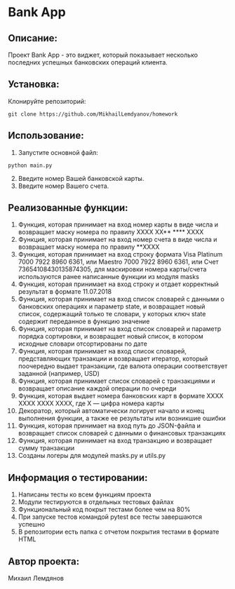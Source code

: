 # Bank App

## Описание:

Проект Bank App - это виджет, который показывает несколько последних успешных банковских операций клиента.

## Установка:

Клонируйте репозиторий:
```
git clone https://github.com/MikhailLemdyanov/homework
```

## Использование:

1. Запустите основной файл:
```
python main.py
```
2. Введите номер Вашей банковской карты.
3. Введите номер Вашего счета.

## Реализованные функции:

1. Функция, которая принимает на вход номер карты в виде числа и возвращает маску номера по правилу XXXX XX** **** XXXX 
2. Функция, которая принимает на вход номер счета в виде числа и возвращает маску номера по правилу **XXXX
3. Функция, которая принимает на вход строку формата Visa Platinum 7000 7922 8960 6361, или Maestro 7000 7922 8960 6361, или Счет 73654108430135874305, для маскировки номера карты/счета используются ранее написанные функции из модуля masks
4. Функция, которая принимает на вход строку и отдает корректный результат в формате 11.07.2018
5. Функция, которая принимает на вход список словарей с данными о банковских операциях и параметр state, и возвращает новый список, содержащий только те словари, у которых ключ state содержит переданное в функцию значение
6. Функция, которая принимает на вход список словарей и параметр порядка сортировки, и возвращает новый список, в котором исходные словари отсортированы по дате
7. Функция, которая принимает на вход список словарей, представляющих транзакции и возвращает итератор, который поочередно выдает транзакции, где валюта операции соответствует заданной (например, USD)
8. Функция, которая принимает список словарей с транзакциями и возвращает описание каждой операции по очереди
9. Функция, которая выдает номера банковских карт в формате XXXX XXXX XXXX XXXX, где X — цифра номера карты
10. Декоратор, который автоматически логирует начало и конец выполнения функции, а также ее результаты или возникшие ошибки
11. Функция, которая принимает на вход путь до JSON-файла и возвращает список словарей с данными о финансовых транзакциях
12. Функция, которая принимает на вход транзакцию и возвращает сумму транзакции
13. Созданы логеры для модулей masks.py и utils.py

## Информация о тестировании:

1. Написаны тесты ко всем функциям проекта
2. Модули тестируются в отдельных тестовых файлах
3. Функциональный код покрыт тестами более чем на 80%
4. При запуске тестов командой pytest все тесты завершаются успешно
5. В репозитории есть папка с отчетом покрытия тестами в формате HTML

## Автор проекта:

Михаил Лемдянов
